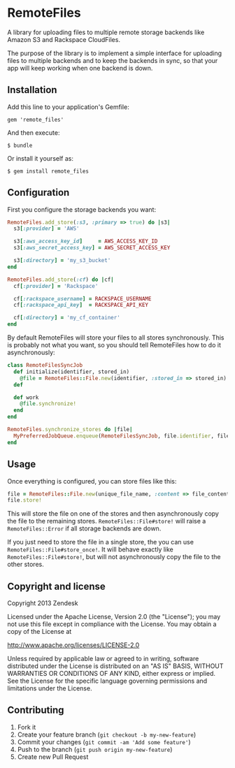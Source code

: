 # RemoteFiles

A library for uploading files to multiple remote storage backends like Amazon S3 and Rackspace CloudFiles.

The purpose of the library is to implement a simple interface for uploading files to multiple backends
and to keep the backends in sync, so that your app will keep working when one backend is down.

## Installation

Add this line to your application's Gemfile:

    gem 'remote_files'

And then execute:

    $ bundle

Or install it yourself as:

    $ gem install remote_files

## Configuration

First you configure the storage backends you want:

```ruby
RemoteFiles.add_store(:s3, :primary => true) do |s3|
  s3[:provider] = 'AWS'

  s3[:aws_access_key_id]     = AWS_ACCESS_KEY_ID
  s3[:aws_secret_access_key] = AWS_SECRET_ACCESS_KEY

  s3[:directory] = 'my_s3_bucket'
end

RemoteFiles.add_store(:cf) do |cf|
  cf[:provider] = 'Rackspace'

  cf[:rackspace_username] = RACKSPACE_USERNAME
  cf[:rackspace_api_key]  = RACKSPACE_API_KEY

  cf[:directory] = 'my_cf_container'
end
```

By default RemoteFiles will store your files to all stores synchronously. This is probably not what you want,
so you should tell RemoteFiles how to do it asynchronously:

```ruby
class RemoteFilesSyncJob
  def initialize(identifier, stored_in)
    @file = RemoteFiles::File.new(identifier, :stored_in => stored_in)
  def

  def work
    @file.synchronize!
  end
end

RemoteFiles.synchronize_stores do |file|
  MyPreferredJobQueue.enqueue(RemoteFilesSyncJob, file.identifier, file.stored_in)
end
```

## Usage

Once everything is configured, you can store files like this:

```ruby
file = RemoteFiles::File.new(unique_file_name, :content => file_content, :content_type => content_type)
file.store!
```

This will store the file on one of the stores and then asynchronously copy the file to the remaining stores.
`RemoteFiles::File#store!` will raise a `RemoteFiles::Error` if all storage backends are down.

If you just need to store the file in a single store, the you can use `RemoteFiles::File#store_once!`. It will
behave exactly like `RemoteFiles::File#store!`, but will not asynchronously copy the file to the other stores.

## Copyright and license

Copyright 2013 Zendesk

Licensed under the Apache License, Version 2.0 (the "License"); you may not use this file except in compliance with the License.
You may obtain a copy of the License at

http://www.apache.org/licenses/LICENSE-2.0

Unless required by applicable law or agreed to in writing, software distributed under the License is distributed on an "AS IS" BASIS, WITHOUT WARRANTIES OR CONDITIONS OF ANY KIND, either express or implied. See the License for the specific language governing permissions and limitations under the License.

## Contributing

1. Fork it
2. Create your feature branch (`git checkout -b my-new-feature`)
3. Commit your changes (`git commit -am 'Add some feature'`)
4. Push to the branch (`git push origin my-new-feature`)
5. Create new Pull Request
